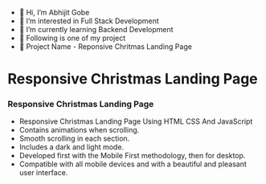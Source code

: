 - 👋 Hi, I’m Abhijit Gobe
- 👀 I’m interested in Full Stack Development
- 🌱 I’m currently learning Backend Development
- 💞️ Following is one of my project
- 💫 Project Name - Reponsive Chritmas Landing Page


# Responsive Christmas Landing Page
### Responsive Christmas Landing Page

- Responsive Christmas Landing Page Using HTML CSS And JavaScript
- Contains animations when scrolling.
- Smooth scrolling in each section.
- Includes a dark and light mode.
- Developed first with the Mobile First methodology, then for desktop.
- Compatible with all mobile devices and with a beautiful and pleasant user interface.

<!---
abhijitgobe/abhijitgobe is a ✨ special ✨ repository because its `README.md` (this file) appears on your GitHub profile.
You can click the Preview link to take a look at your changes.
--->
